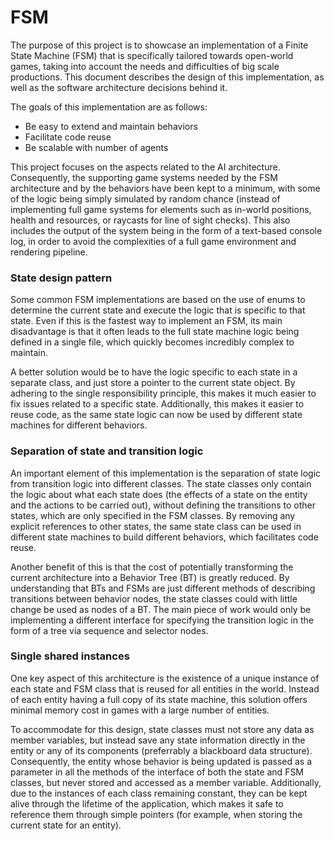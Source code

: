 # FSM

The purpose of this project is to showcase an implementation of a Finite State Machine (FSM) that is specifically tailored towards open-world games, taking into account the needs and difficulties of big scale productions. This document describes the design of this implementation, as well as the software architecture decisions behind it.

The goals of this implementation are as follows:
- Be easy to extend and maintain behaviors
- Facilitate code reuse
- Be scalable with number of agents

This project focuses on the aspects related to the AI architecture. Consequently, the supporting game systems needed by the FSM architecture and by the behaviors have been kept to a minimum, with some of the logic being simply simulated by random chance (instead of implementing full game systems for elements such as in-world positions, health and resources, or raycasts for line of sight checks). This also includes the output of the system being in the form of a text-based console log, in order to avoid the complexities of a full game environment and rendering pipeline.

### State design pattern

Some common FSM implementations are based on the use of enums to determine the current state and execute the logic that is specific to that state. Even if this is the fastest way to implement an FSM, its main disadvantage is that it often leads to the full state machine logic being defined in a single file, which quickly becomes incredibly complex to maintain.

A better solution would be to have the logic specific to each state in a separate class, and just store a pointer to the current state object. By adhering to the single responsibility principle, this makes it much easier to fix issues related to a specific state. Additionally, this makes it easier to reuse code, as the same state logic can now be used by different state machines for different behaviors.

### Separation of state and transition logic

An important element of this implementation is the separation of state logic from transition logic into different classes. The state classes only contain the logic about what each state does (the effects of a state on the entity and the actions to be carried out), without defining the transitions to other states, which are only specified in the FSM classes. By removing any explicit references to other states, the same state class can be used in different state machines to build different behaviors, which facilitates code reuse.

Another benefit of this is that the cost of potentially transforming the current architecture into a Behavior Tree (BT) is greatly reduced. By understanding that BTs and FSMs are just different methods of describing transitions between behavior nodes, the state classes could with little change be used as nodes of a BT. The main piece of work would only be implementing a different interface for specifying the transition logic in the form of a tree via sequence and selector nodes.

### Single shared instances

One key aspect of this architecture is the existence of a unique instance of each state and FSM class that is reused for all entities in the world. Instead of each entity having a full copy of its state machine, this solution offers minimal memory cost in games with a large number of entities.

To accommodate for this design, state classes must not store any data as member variables, but instead save any state information directly in the entity or any of its components (preferrably a blackboard data structure). Consequently, the entity whose behavior is being updated is passed as a parameter in all the methods of the interface of both the state and FSM classes, but never stored and accessed as a member variable. Additionally, due to the instances of each class remaining constant, they can be kept alive through the lifetime of the application, which makes it safe to reference them through simple pointers (for example, when storing the current state for an entity).
